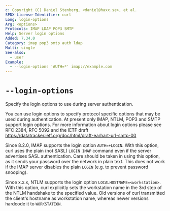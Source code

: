 ```yaml
---
c: Copyright (C) Daniel Stenberg, <daniel@haxx.se>, et al.
SPDX-License-Identifier: curl
Long: login-options
Arg: <options>
Protocols: IMAP LDAP POP3 SMTP
Help: Server login options
Added: 7.34.0
Category: imap pop3 smtp auth ldap
Multi: single
See-also:
  - user
Example:
  - --login-options 'AUTH=*' imap://example.com
---
```


# `--login-options`

Specify the login options to use during server authentication.

You can use login options to specify protocol specific options that may be used
during authentication. At present only IMAP, NTLM, POP3 and SMTP support login
options. For more information about login options please see RFC 2384, RFC 5092
and the IETF draft
https://datatracker.ietf.org/doc/html/draft-earhart-url-smtp-00

Since 8.2.0, IMAP supports the login option `AUTH=+LOGIN`. With this option,
curl uses the plain (not SASL) `LOGIN IMAP` command even if the server
advertises SASL authentication. Care should be taken in using this option, as
it sends your password over the network in plain text. This does not work if
the IMAP server disables the plain `LOGIN` (e.g. to prevent password
snooping).

Since x.x.x, NTLM supports the login option `LOCALHOSTNAME=<workstation>`. With
this option, curl explicitly sets the workstation name in the 3rd step of the
NTLM handshake to the specified value. Old versions of curl transmitted the
client's hostname as workstation name, whereas newer versions hardcode it to
`WORKSTATION`.
